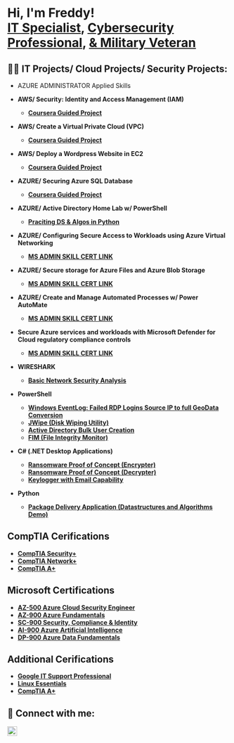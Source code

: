 <h1>Hi, I'm Freddy! <br/><a href="https://github.com/joshmadakor1">IT Specialist</a>, <a href="https://www.linkedin.com/in/joshmadakor/">Cybersecurity Professional</a>, <a href="https://www.youtube.com/c/joshmadakor">& Military Veteran</a></h1>

<h2>👨‍💻 IT Projects/ Cloud Projects/ Security Projects:</h2>

- AZURE ADMINISTRATOR Applied Skills
 
-  <b>AWS/ Security: Identity and Access Management (IAM)<b>
    - [Coursera Guided Project](https://github.com/joshmadakor1/Algorithms-Practice)
    
-  <b>AWS/ Create a Virtual Private Cloud (VPC) 
    - [Coursera Guided Project](https://github.com/joshmadakor1/Algorithms-Practice)
 
-  <b>AWS/ Deploy a Wordpress Website in EC2
    - [Coursera Guided Project](https://github.com/joshmadakor1/Algorithms-Practice)

-  <b>AZURE/ Securing Azure SQL Database
    - [Coursera Guided Project](https://github.com/joshmadakor1/Algorithms-Practice)

-  <b>AZURE/ Active Directory Home Lab w/ PowerShell</b>
    - [Praciting DS & Algos in Python](https://github.com/joshmadakor1/Algorithms-Practice)
    
- <b>AZURE/ Configuring Secure Access to Workloads using Azure Virtual Networking</b>
   - [MS ADMIN SKILL CERT LINK](https://github.com/joshmadakor1/Algorithms-Practice)
    
- <b>AZURE/ Secure storage for Azure Files and Azure Blob Storage<b>
   - [MS ADMIN SKILL CERT LINK](https://github.com/joshmadakor1/Algorithms-Practice)

- <b>AZURE/ Create and Manage Automated Processes w/ Power AutoMate<b>
   - [MS ADMIN SKILL CERT LINK](https://github.com/joshmadakor1/Algorithms-Practice)
 

-  <b>Secure Azure services and workloads with Microsoft Defender for Cloud regulatory compliance controls
    - [MS ADMIN SKILL CERT LINK](https://github.com/joshmadakor1/Algorithms-Practice)

    
-  <b>WIRESHARK</b>
    - [Basic Network Security Analysis](https://github.com/joshmadakor1/Algorithms-Practice)
  
- <b>PowerShell</b>
  - [Windows EventLog: Failed RDP Logins Source IP to full GeoData Conversion](https://github.com/joshmadakor1/Sentinel-Lab)
  - [JWipe (Disk Wiping Utility)](https://github.com/joshmadakor1/Jwipe.PowerShell)
  - [Active Directory Bulk User Creation](https://github.com/joshmadakor1/AD_PS)
  - [FIM (File Integrity Monitor)](https://github.com/joshmadakor1/PowerShell-Integrity-FIM)
    
    
- <b>C# (.NET Desktop Applications)</b>
  - [Ransomware Proof of Concept (Encrypter)](https://github.com/joshmadakor1/EncrypterPOC)
  - [Ransomware Proof of Concept (Decrypter)](https://github.com/joshmadakor1/DecrypterPOC)
  - [Keylogger with Email Capability](https://github.com/joshmadakor1/Key-Logger-With-Email)
 
    
- <b>Python</b>
  - [Package Delivery Application (Datastructures and Algorithms Demo)](https://github.com/joshmadakor1/Package-Delivery-Pathfinding-Algorithm)



<h2> CompTIA Cerifications </h2>

- [CompTIA Security+](https://www.youtube.com/watch?v=E2MwRWxDBkA)
- [CompTIA Network+](https://www.youtube.com/watch?v=E2MwRWxDBkA)
- [CompTIA A+](https://www.youtube.com/watch?v=E2MwRWxDBkA)

<h2> Microsoft Certifications </h2>

- [AZ-500 Azure Cloud Security Engineer](https://www.youtube.com/watch?v=a83ASGn_V_s)
- [AZ-900 Azure Fundamentals](https://www.youtube.com/watch?v=a83ASGn_V_s)
- [SC-900 Security, Compliance & Identity](https://www.youtube.com/watch?v=uHy3oM7NnoU)
- [AI-900 Azure Artificial Intelligence](https://www.youtube.com/watch?v=N-L9hklSlNk)
- [DP-900 Azure Data Fundamentals](https://www.youtube.com/watch?v=OfvdQeh79s0)


<h2> Additional Cerifications </h2>

- [Google IT Support Professional](https://www.youtube.com/watch?v=E2MwRWxDBkA)
- [Linux Essentials](https://www.youtube.com/watch?v=E2MwRWxDBkA)
- [CompTIA A+](https://www.youtube.com/watch?v=E2MwRWxDBkA)



<h2> 🤳 Connect with me:</h2>

[<img align="left" alt="JoshMadakor | LinkedIn" width="22px" src="https://cdn.jsdelivr.net/npm/simple-icons@v3/icons/linkedin.svg" />][linkedin]

[instagram]: https://www.instagram.com/joshmadakor/
[linkedin]: https://linkedin.com/in/joshmadakor

<!--
**joshmadakor1/joshmadakor1** is a ✨ _special_ ✨ repository because its `README.md` (this file) appears on your GitHub profile.

Here are some ideas to get you started:

- 🔭 I’m currently working on ...
- 🌱 I’m currently learning ...
- 👯 I’m looking to collaborate on ...
- 🤔 I’m looking for help with ...
- 💬 Ask me about ...
- 📫 How to reach me: ...
- 😄 Pronouns: ...
- ⚡ Fun fact: ...
-->
